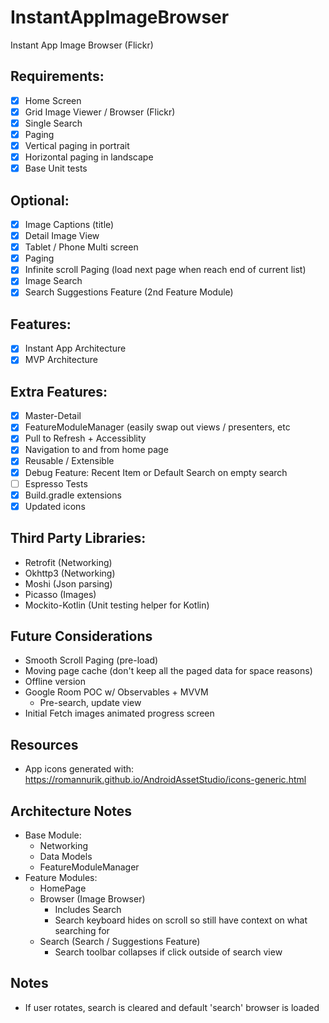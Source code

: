 # InstantAppImageBrowser
Instant App Image Browser (Flickr)

## Requirements:
- [x] Home Screen
- [x] Grid Image Viewer / Browser (Flickr)
- [x] Single Search
- [x] Paging
- [x] Vertical paging in portrait
- [x] Horizontal paging in landscape
- [x] Base Unit tests

## Optional:
- [x] Image Captions (title) 
- [x] Detail Image View
- [x] Tablet / Phone Multi screen
- [x] Paging
- [x] Infinite scroll Paging (load next page when reach end of current list) 
- [x] Image Search
- [x] Search Suggestions Feature (2nd Feature Module)

## Features:
- [x] Instant App Architecture
- [x] MVP Architecture

## Extra Features:
- [x] Master-Detail
- [x] FeatureModuleManager (easily swap out views / presenters, etc 
- [x] Pull to Refresh + Accessiblity
- [x] Navigation to and from home page 
- [x] Reusable / Extensible 
- [x] Debug Feature: Recent Item or Default Search  on empty search 
- [ ] Espresso Tests 
- [x] Build.gradle extensions
- [x] Updated icons 

## Third Party Libraries:
* Retrofit (Networking)
* Okhttp3 (Networking)
* Moshi (Json parsing)
* Picasso (Images)
* Mockito-Kotlin (Unit testing helper for Kotlin)

## Future Considerations
* Smooth Scroll Paging (pre-load)
* Moving page cache (don't keep all the paged data for space reasons)
* Offline version 
* Google Room POC w/ Observables + MVVM
	* Pre-search, update view
* Initial Fetch images animated progress screen

## Resources
* App icons generated with: https://romannurik.github.io/AndroidAssetStudio/icons-generic.html

## Architecture Notes
* Base Module:
	* Networking 
	* Data Models
	* FeatureModuleManager
* Feature Modules:
	* HomePage
	* Browser (Image Browser)
		* Includes Search
		* Search keyboard hides on scroll so still have context on what searching for
	* Search (Search / Suggestions Feature)
		* Search toolbar collapses if click outside of search view

## Notes
* If user rotates, search is cleared and default 'search' browser is loaded 
